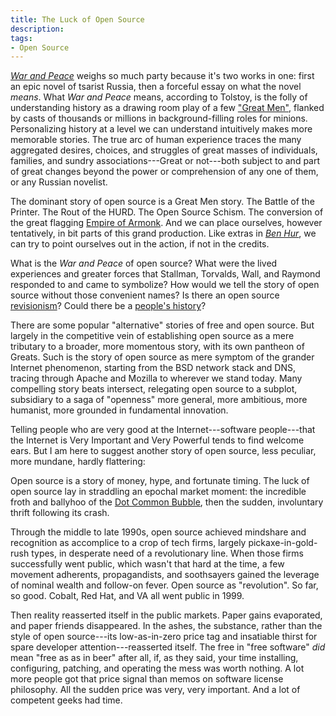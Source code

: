```yaml
---
title: The Luck of Open Source
description:
tags:
- Open Source
---
```


[_War and Peace_](https://en.wikipedia.org/wiki/War_and_Peace) weighs so much party because it's two works in one: first an epic novel of tsarist Russia, then a forceful essay on what the novel _means_.  What _War and Peace_ means, according to Tolstoy, is the folly of understanding history as a drawing room play of a few ["Great Men"](https://en.wikipedia.org/wiki/Great_man_theory), flanked by casts of thousands or millions in background-filling roles for minions.  Personalizing history at a level we can understand intuitively makes more memorable stories.  The true arc of human experience traces the many aggregated desires, choices, and struggles of great masses of individuals, families, and sundry associations---Great or not---both subject to and part of great changes beyond the power or comprehension of any one of them, or any Russian novelist.

The dominant story of open source is a Great Men story.  The Battle of the Printer.  The Rout of the HURD.  The Open Source Schism.  The conversion of the great flagging [Empire of Armonk](https://en.wikipedia.org/wiki/IBM).  And we can place ourselves, however tentatively, in bit parts of this grand production.  Like extras in [_Ben Hur_](https://en.wikipedia.org/wiki/Ben-Hur_(1959_film)), we can try to point ourselves out in the action, if not in the credits.

What is the _War and Peace_ of open source?  What were the lived experiences and greater forces that Stallman, Torvalds, Wall, and Raymond responded to and came to symbolize?  How would we tell the story of open source without those convenient names?  Is there an open source [revisionism](https://en.wikipedia.org/wiki/Historical_revisionism)?  Could there be a [people's history](https://en.wikipedia.org/wiki/People%27s_history)?

There are some popular "alternative" stories of free and open source.  But largely in the competitive vein of establishing open source as a mere tributary to a broader, more momentous story, with its own pantheon of Greats.  Such is the story of open source as mere symptom of the grander Internet phenomenon, starting from the BSD network stack and DNS, tracing through Apache and Mozilla to wherever we stand today.  Many compelling story beats intersect, relegating open source to a subplot, subsidiary to a saga of "openness" more general, more ambitious, more humanist, more grounded in fundamental innovation.

Telling people who are very good at the Internet---software people---that the Internet is Very Important and Very Powerful tends to find welcome ears.  But I am here to suggest another story of open source, less peculiar, more mundane, hardly flattering:

Open source is a story of money, hype, and fortunate timing.  The luck of open source lay in straddling an epochal market moment: the incredible froth and ballyhoo of the [Dot Common Bubble](https://en.wikipedia.org/wiki/Dot-com_bubble), then the sudden, involuntary thrift following its crash.

Through the middle to late 1990s, open source achieved mindshare and recognition as accomplice to a crop of tech firms, largely pickaxe-in-gold-rush types, in desperate need of a revolutionary line.  When those firms successfully went public, which wasn't that hard at the time, a few movement adherents, propagandists, and soothsayers gained the leverage of nominal wealth and follow-on fever.  Open source as "revolution".  So far, so good.  Cobalt, Red Hat, and VA all went public in 1999.

Then reality reasserted itself in the public markets.  Paper gains evaporated, and paper friends disappeared.  In the ashes, the substance, rather than the style of open source---its low-as-in-zero price tag and insatiable thirst for spare developer attention---reasserted itself.  The free in "free software" _did_ mean "free as as in beer" after all, if, as they said, your time installing, configuring, patching, and operating the mess was worth nothing.  A lot more people got that price signal than memos on software license philosophy.  All the sudden price was very, very important.  And a lot of competent geeks had time.
